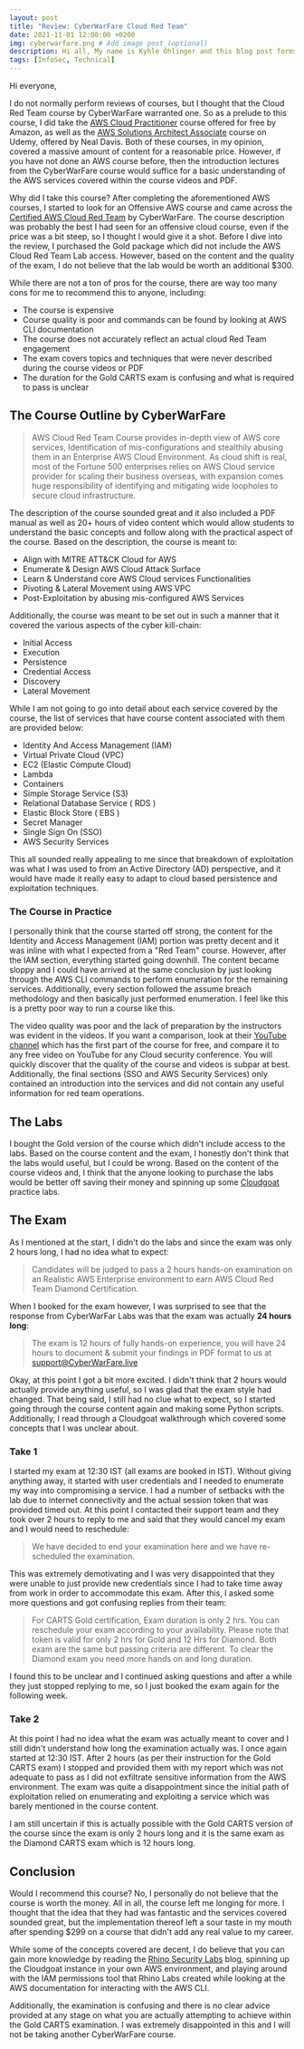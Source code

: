 ```yaml
---
layout: post
title: "Review: CyberWarFare Cloud Red Team"
date: 2021-11-01 12:00:00 +0200
img: cyberwarfare.png # Add image post (optional)
description: Hi all, My name is Kyhle Öhlinger and this blog post forms part of my personal blog. If you enjoy any of the posts, feel free to reach out and let me know :) 
tags: [InfoSec, Technical]
---
```


Hi everyone, 

I do not normally perform reviews of courses, but I thought that the Cloud Red Team course by CyberWarFare warranted one. So as a prelude to this course, I did take the [AWS Cloud Practitioner](https://aws.amazon.com/certification/certified-cloud-practitioner/) course offered for free by Amazon, as well as the [AWS Solutions Architect Associate](https://www.udemy.com/course/aws-certified-solutions-architect-associate-hands-on/) course on Udemy, offered by Neal Davis. Both of these courses, in my opinion, covered a massive amount of content for a reasonable price. However, if you have not done an AWS course before, then the introduction lectures from the CyberWarFare course would suffice for a basic understanding of the AWS services covered within the course videos and PDF.

Why did I take this course? After completing the aforementioned AWS courses, I started to look for an Offensive AWS course and came across the [Certified AWS Cloud Red Team](https://www.CyberWarFare.live/certified-aws-cloud-red-team-specialist) by CyberWarFare. The course description was probably the best I had seen for an offensive cloud course, even if the price was a bit steep, so I thought I would give it a shot. Before I dive into the review, I purchased the Gold package which did not include the AWS Cloud Red Team Lab access. However, based on the content and the quality of the exam, I do not believe that the lab would be worth an additional $300.

While there are not a ton of pros for the course, there are way too many cons for me to recommend this to anyone, including:
- The course is expensive 
- Course quality is poor and commands can be found by looking at AWS CLI documentation
- The course does not accurately reflect an actual cloud Red Team engagement
- The exam covers topics and techniques that were never described during the course videos or PDF
- The duration for the Gold CARTS exam is confusing and what is required to pass is unclear

## The Course Outline by CyberWarFare 
> AWS Cloud Red Team Course provides in-depth view of AWS core services, Identification of mis-configurations and stealthily abusing them in an Enterprise AWS Cloud Environment. As cloud shift is real, most of the Fortune 500 enterprises relies on AWS Cloud service provider for scaling their business overseas, with expansion comes huge responsibility of identifying and mitigating wide loopholes to secure cloud infrastructure.

The description of the course sounded great and it also included a PDF manual as well as 20+ hours of video content which would allow students to understand the basic concepts and follow along with the practical aspect of the course. Based on the description, the course is meant to:
-   Align with MITRE ATT&CK Cloud for AWS
-   Enumerate & Design AWS Cloud Attack Surface
-   Learn & Understand core AWS Cloud services Functionalities
-   Pivoting & Lateral Movement using AWS VPC
-   Post-Exploitation by abusing mis-configured AWS Services

Additionally, the course was meant to be set out in such a manner that it covered the various aspects of the cyber kill-chain:
- Initial Access
- Execution
- Persistence
- Credential Access
- Discovery
- Lateral Movement

While I am not going to go into detail about each service covered by the course, the list of services that have course content associated with them are provided below:
- Identity And Access Management (IAM)
- Virtual Private Cloud (VPC)
- EC2 (Elastic Compute Cloud)
- Lambda
- Containers
- Simple Storage Service (S3)
- Relational Database Service ( RDS )
- Elastic Block Store ( EBS )
- Secret Manager
- Single Sign On (SSO)
- AWS Security Services

This all sounded really appealing to me since that breakdown of exploitation was what I was used to from an Active Directory (AD) perspective, and it would have made it really easy to adapt to cloud based persistence and exploitation techniques. 

### The Course in Practice

I personally think that the course started off strong, the content for the Identity and Access Management (IAM) portion was pretty decent and it was inline with what I expected from a "Red Team" course. However, after the IAM section, everything started going downhill. The content became sloppy and I could have arrived at the same conclusion by just looking through the AWS CLI commands to perform enumeration for the remaining services. Additionally, every section followed the assume breach methodology and then basically just performed enumeration. I feel like this is a pretty poor way to run a course like this. 

The video quality was poor and the lack of preparation by the instructors was evident in the videos. If you want a comparison, look at their [YouTube channel](https://www.youtube.com/channel/UC4X1CYxw0fDIpFX5zmC8WNg/videos) which has the first part of the course for free, and compare it to any free video on YouTube for any Cloud security conference. You will quickly discover that the quality of the course and videos is subpar at best. Additionally, the final sections (SSO and AWS Security Services) only contained an introduction into the services and did not contain any useful information for red team operations.

## The Labs
I bought the Gold version of the course which didn't include access to the labs. Based on the course content and the exam, I honestly don't think that the labs would useful, but I could be wrong. Based on the content of the course videos and, I think that the anyone looking to purchase the labs would be better off saving their money and spinning up some [Cloudgoat](https://github.com/RhinoSecurityLabs/cloudgoat) practice labs.

## The Exam
As I mentioned at the start, I didn't do the labs and since the exam was only 2 hours long, I had no idea what to expect:
> Candidates will be judged to pass a 2 hours hands-on examination on an Realistic AWS Enterprise environment to earn AWS Cloud Red Team Diamond Certification.

When I booked for the exam however, I was surprised to see that the response from CyberWarFar Labs was that the exam was actually **24 hours long**:

> The exam is 12 hours of fully hands-on experience, you will have 24 hours to document & submit your findings in PDF format to us at support@CyberWarFare.live

Okay, at this point I got a bit more excited. I didn't think that 2 hours would actually provide anything useful, so I was glad that the exam style had changed. That being said, I still had no clue what to expect, so I started going through the course content again and making some Python scripts. Additionally, I read through a Cloudgoat walkthrough which covered some concepts that I was unclear about.

### Take 1
I started my exam at 12:30 IST (all exams are booked in IST). Without giving anything away, it started with user credentials and I needed to enumerate my way into compromising a service. I had a number of setbacks with the lab due to internet connectivity and the actual session token that was provided timed out. At this point I contacted their support team and they took over 2 hours to reply to me and said that they would cancel my exam and I would need to reschedule:
> We have decided to end your examination here and we have re-scheduled the examination. 

This was extremely demotivating and I was very disappointed that they were unable to just provide new credentials since I had to take time away from work in order to accommodate this exam. After this, I asked some more questions and got confusing replies from their team: 
> For CARTS Gold certification, Exam duration is only 2 hrs. You can reschedule your exam according to your availability. 
> Please note that token is valid for only 2 hrs for  Gold and 12 Hrs for Diamond. 
> Both exam are the same but passing criteria are different. To clear the Diamond exam you need more hands on and long duration.

I found this to be unclear and I continued asking questions and after a while they just stopped replying to me, so I just booked the exam again for the following week.

### Take 2
At this point I had no idea what the exam was actually meant to cover and I still didn't understand how long the examination actually was. I once again started at 12:30 IST. After 2 hours (as per their instruction for the Gold CARTS exam) I stopped and provided them with my report which was not adequate to pass as I did not exfiltrate sensitive information from the AWS environment. The exam was quite a disappointment since the initial path of exploitation relied on enumerating and exploiting a service which was barely mentioned in the course content.

I am still uncertain if this is actually possible with the Gold CARTS version of the course since the exam is only 2 hours long and it is the same exam as the Diamond CARTS exam which is 12 hours long. 

## Conclusion
Would I recommend this course? No, I personally do not believe that the course is worth the money. All in all, the course left me longing for more. I thought that the idea that they had was fantastic and the services covered sounded great, but the implementation thereof left a sour taste in my mouth after spending $299 on a course that didn't add any real value to my career. 

While some of the concepts covered are decent, I do believe that you can gain more knowledge by reading the [Rhino Security Labs](https://rhinosecuritylabs.com/) blog, spinning up the Cloudgoat instance in your own AWS environment, and playing around with the IAM permissions tool that Rhino Labs created while looking at the AWS documentation for interacting with the AWS CLI. 

Additionally, the examination is confusing and there is no clear advice provided at any stage on what you are actually attempting to achieve within the Gold CARTS examination. I was extremely disappointed in this and I will not be taking another CyberWarFare course.